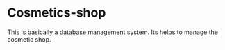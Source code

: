 # Cosmetics-shop
This is basically a database management system. Its helps to manage the cosmetic shop.
